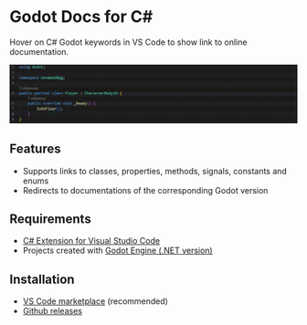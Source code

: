 # Godot Docs for C#

Hover on C# Godot keywords in VS Code to show link to online documentation.

![Showcase](docs/images/showcase.gif)

## Features

- Supports links to classes, properties, methods, signals, constants and enums
- Redirects to documentations of the corresponding Godot version

## Requirements

- [C# Extension for Visual Studio Code](https://marketplace.visualstudio.com/items?itemName=ms-dotnettools.csharp)
- Projects created with [Godot Engine (.NET version)](https://godotengine.org/)

## Installation

- [VS Code marketplace](https://marketplace.visualstudio.com/items?itemName=altamkp.godot-docs-vscode-csharp) (recommended)
- [Github releases](https://github.com/altamkp/godot-docs-vscode-csharp/releases)
